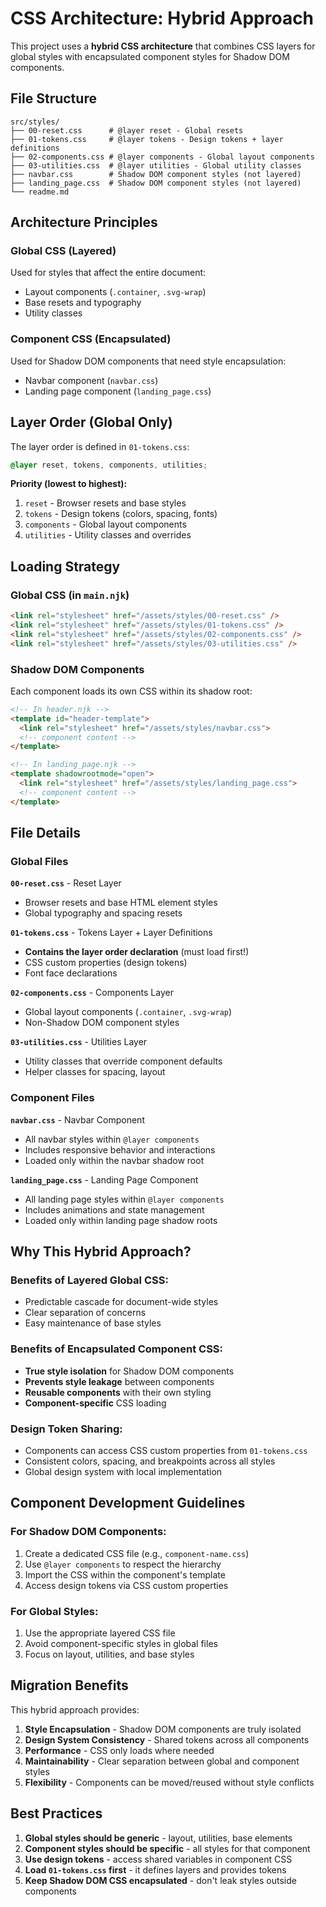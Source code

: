 # CSS Architecture: Hybrid Approach

This project uses a **hybrid CSS architecture** that combines CSS layers for global styles with encapsulated component styles for Shadow DOM components.

## File Structure

```
src/styles/
├── 00-reset.css      # @layer reset - Global resets
├── 01-tokens.css     # @layer tokens - Design tokens + layer definitions  
├── 02-components.css # @layer components - Global layout components
├── 03-utilities.css  # @layer utilities - Global utility classes
├── navbar.css        # Shadow DOM component styles (not layered)
├── landing_page.css  # Shadow DOM component styles (not layered)
└── readme.md
```

## Architecture Principles

### **Global CSS (Layered)**
Used for styles that affect the entire document:
- Layout components (`.container`, `.svg-wrap`)
- Base resets and typography
- Utility classes

### **Component CSS (Encapsulated)**
Used for Shadow DOM components that need style encapsulation:
- Navbar component (`navbar.css`)
- Landing page component (`landing_page.css`)

## Layer Order (Global Only)

The layer order is defined in `01-tokens.css`:

```css
@layer reset, tokens, components, utilities;
```

**Priority (lowest to highest):**
1. `reset` - Browser resets and base styles
2. `tokens` - Design tokens (colors, spacing, fonts)
3. `components` - Global layout components
4. `utilities` - Utility classes and overrides

## Loading Strategy

### **Global CSS (in `main.njk`)**
```html
<link rel="stylesheet" href="/assets/styles/00-reset.css" />
<link rel="stylesheet" href="/assets/styles/01-tokens.css" />
<link rel="stylesheet" href="/assets/styles/02-components.css" />
<link rel="stylesheet" href="/assets/styles/03-utilities.css" />
```

### **Shadow DOM Components**
Each component loads its own CSS within its shadow root:

```html
<!-- In header.njk -->
<template id="header-template">
  <link rel="stylesheet" href="/assets/styles/navbar.css">
  <!-- component content -->
</template>

<!-- In landing_page.njk -->
<template shadowrootmode="open">
  <link rel="stylesheet" href="/assets/styles/landing_page.css">
  <!-- component content -->
</template>
```

## File Details

### Global Files

**`00-reset.css`** - Reset Layer
- Browser resets and base HTML element styles
- Global typography and spacing resets

**`01-tokens.css`** - Tokens Layer + Layer Definitions
- **Contains the layer order declaration** (must load first!)
- CSS custom properties (design tokens)
- Font face declarations

**`02-components.css`** - Components Layer
- Global layout components (`.container`, `.svg-wrap`)
- Non-Shadow DOM component styles

**`03-utilities.css`** - Utilities Layer
- Utility classes that override component defaults
- Helper classes for spacing, layout

### Component Files

**`navbar.css`** - Navbar Component
- All navbar styles within `@layer components`
- Includes responsive behavior and interactions
- Loaded only within the navbar shadow root

**`landing_page.css`** - Landing Page Component
- All landing page styles within `@layer components`
- Includes animations and state management
- Loaded only within landing page shadow roots

## Why This Hybrid Approach?

### **Benefits of Layered Global CSS:**
- Predictable cascade for document-wide styles
- Clear separation of concerns
- Easy maintenance of base styles

### **Benefits of Encapsulated Component CSS:**
- **True style isolation** for Shadow DOM components
- **Prevents style leakage** between components
- **Reusable components** with their own styling
- **Component-specific** CSS loading

### **Design Token Sharing:**
- Components can access CSS custom properties from `01-tokens.css`
- Consistent colors, spacing, and breakpoints across all styles
- Global design system with local implementation

## Component Development Guidelines

### **For Shadow DOM Components:**
1. Create a dedicated CSS file (e.g., `component-name.css`)
2. Use `@layer components` to respect the hierarchy
3. Import the CSS within the component's template
4. Access design tokens via CSS custom properties

### **For Global Styles:**
1. Use the appropriate layered CSS file
2. Avoid component-specific styles in global files
3. Focus on layout, utilities, and base styles

## Migration Benefits

This hybrid approach provides:

1. **Style Encapsulation** - Shadow DOM components are truly isolated
2. **Design System Consistency** - Shared tokens across all components
3. **Performance** - CSS only loads where needed
4. **Maintainability** - Clear separation between global and component styles
5. **Flexibility** - Components can be moved/reused without style conflicts

## Best Practices

1. **Global styles should be generic** - layout, utilities, base elements
2. **Component styles should be specific** - all styles for that component
3. **Use design tokens** - access shared variables in component CSS
4. **Load `01-tokens.css` first** - it defines layers and provides tokens
5. **Keep Shadow DOM CSS encapsulated** - don't leak styles outside components
